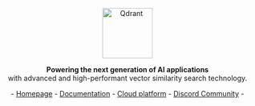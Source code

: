 <p align="center">
  <img height="100" src="https://github.com/qdrant/qdrant/raw/master/docs/logo.svg" alt="Qdrant" title="Qdrant vector search">
</p>

<p align="center">
    <b>Powering the next generation of AI applications</b> <br>
with advanced and high-performant vector similarity search technology.
    
</p>
<p align="center">
</p>

<p align="center">
- <a href="https://qdrant.tech">Homepage</a>
- <a href="https://qdrant.tech/documentation/">Documentation</a>
- <a href="https://qdrant.to/cloud">Cloud platform</a>
- <a href="https://qdrant.to/discord">Discord Community</a> -
</p>


